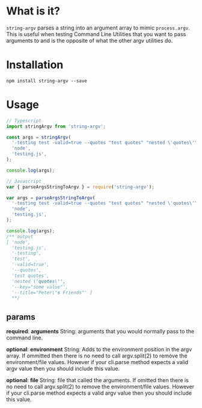 # What is it?

`string-argv` parses a string into an argument array to mimic `process.argv`.
This is useful when testing Command Line Utilities that you want to pass arguments to and is the opposite of what the other argv utilities do.

# Installation

```
npm install string-argv --save
```

# Usage

```ts
// Typescript
import stringArgv from 'string-argv';

const args = stringArgv(
  '-testing test -valid=true --quotes "test quotes" "nested \'quotes\'" --key="some value" --title="Peter\'s Friends"',
  'node',
  'testing.js',
);

console.log(args);
```

```js
// Javascript
var { parseArgsStringToArgv } = require('string-argv');

var args = parseArgsStringToArgv(
  '-testing test -valid=true --quotes "test quotes" "nested \'quotes\'" --key="some value" --title="Peter\'s Friends"',
  'node',
  'testing.js',
);

console.log(args);
/** output
[ 'node',
  'testing.js',
  '-testing',
  'test',
  '-valid=true',
  '--quotes',
  'test quotes',
  'nested \'quotes\'',
  '--key="some value"',
  '--title="Peter\'s Friends"' ]
  **/
```

## params

**required**: **arguments** String: arguments that you would normally pass to the command line.

**optional**: **environment** String: Adds to the environment position in the argv array. If ommitted then there is no need to call argv.split(2) to remove the environment/file values. However if your cli.parse method expects a valid argv value then you should include this value.

**optional**: **file** String: file that called the arguments. If omitted then there is no need to call argv.split(2) to remove the environment/file values. However if your cli.parse method expects a valid argv value then you should include this value.
